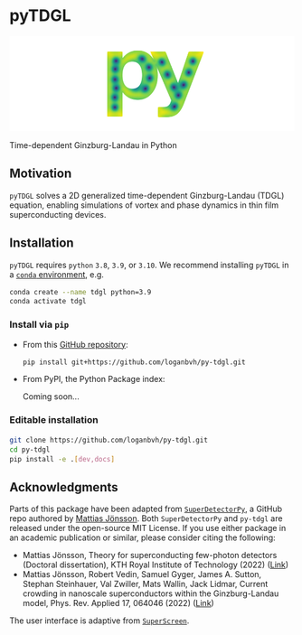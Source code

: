 # pyTDGL

![pyTDGL Logo](docs/images/logo-transparent-small.png)

Time-dependent Ginzburg-Landau in Python
## Motivation
`pyTDGL` solves a 2D generalized time-dependent Ginzburg-Landau (TDGL) equation, enabling simulations of vortex and phase dynamics in thin film superconducting devices.

## Installation

`pyTDGL` requires `python` `3.8`, `3.9`, or `3.10`. We recommend installing `pyTDGL` in a [`conda` environment](https://conda.io/projects/conda/en/latest/user-guide/tasks/manage-environments.html), e.g.

```bash
conda create --name tdgl python=3.9
conda activate tdgl
```

### Install via `pip`

- From this [GitHub repository](https://github.com/loganbvh/py-tdgl/):

    ```bash
    pip install git+https://github.com/loganbvh/py-tdgl.git
    ```

- From  PyPI, the Python Package index:
    
    Coming soon...

### Editable installation

```bash
git clone https://github.com/loganbvh/py-tdgl.git
cd py-tdgl
pip install -e .[dev,docs]
```

## Acknowledgments

Parts of this package have been adapted from [`SuperDetectorPy`](https://github.com/afsa/super-detector-py), a GitHub repo authored by [Mattias Jönsson](https://github.com/afsa). Both `SuperDetectorPy` and `py-tdgl` are released under the open-source MIT License. If you use either package in an academic publication or similar, please consider citing the following:

- Mattias Jönsson, Theory for superconducting few-photon detectors (Doctoral dissertation), KTH Royal Institute of Technology (2022) ([Link](http://urn.kb.se/resolve?urn=urn:nbn:se:kth:diva-312132))
- Mattias Jönsson, Robert Vedin, Samuel Gyger, James A. Sutton, Stephan Steinhauer, Val Zwiller, Mats Wallin, Jack Lidmar, Current crowding in nanoscale superconductors within the Ginzburg-Landau model, Phys. Rev. Applied 17, 064046 (2022) ([Link](https://journals.aps.org/prapplied/abstract/10.1103/PhysRevApplied.17.064046))

The user interface is adaptive from [`SuperScreen`](https://github.com/loganbvh/superscreen).

